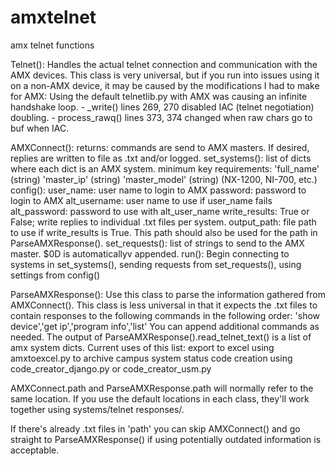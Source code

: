 # amxtelnet
amx telnet functions

Telnet():
	Handles the actual telnet connection and communication with the AMX devices.
	This class is very universal, but if you run into issues using it on a non-AMX
	device, it may be caused by the modifications I had to make for AMX:
		Using the default telnetlib.py with AMX was causing an infinite handshake loop.
		- _write() lines 269, 270 disabled IAC (telnet negotiation) doubling.
		- process_rawq() lines 373, 374 changed when raw chars go to buf when IAC.


AMXConnect():
	returns:
		commands are send to AMX masters. If desired, replies are written to file as .txt and/or logged.
	set_systems():
		list of dicts where each dict is an AMX system.
		minimum key requirements:
			'full_name' (string)
			'master_ip' (string)
			'master_model' (string) (NX-1200, NI-700, etc.)
	config():
		user_name: user name to login to AMX
		password: password to login to AMX
		alt_username: user name to use if user_name fails
		alt_password: password to use with alt_user_name
		write_results: True or False; write replies to individual .txt files per system.
		output_path: file path to use if write_results is True.
			This path should also be used for the path in ParseAMXResponse().
	set_requests():
		list of strings to send to the AMX master. $0D is automaticallyv appended.
	run():
		Begin connecting to systems in set_systems(), sending requests from set_requests(), using settings from config()


ParseAMXResponse():
	Use this class to parse the information gathered from AMXConnect().
	This class is less universal in that it expects the .txt files to contain responses
	to the following commands in the following order:
		'show device','get ip','program info','list'
	You can append additional commands as needed.
	The output of ParseAMXResponse().read_telnet_text() is a list of amx system dicts.
	Current uses of this list:
		export to excel using amxtoexcel.py to archive campus system status
		code creation using code_creator_django.py or code_creator_usm.py


AMXConnect.path and ParseAMXResponse.path will normally refer to the same location. If you use the
default locations in each class, they'll work together using systems/telnet responses/.

If there's already .txt files in 'path' you can skip AMXConnect() and go straight to ParseAMXResponse() if using potentially outdated information is acceptable.
